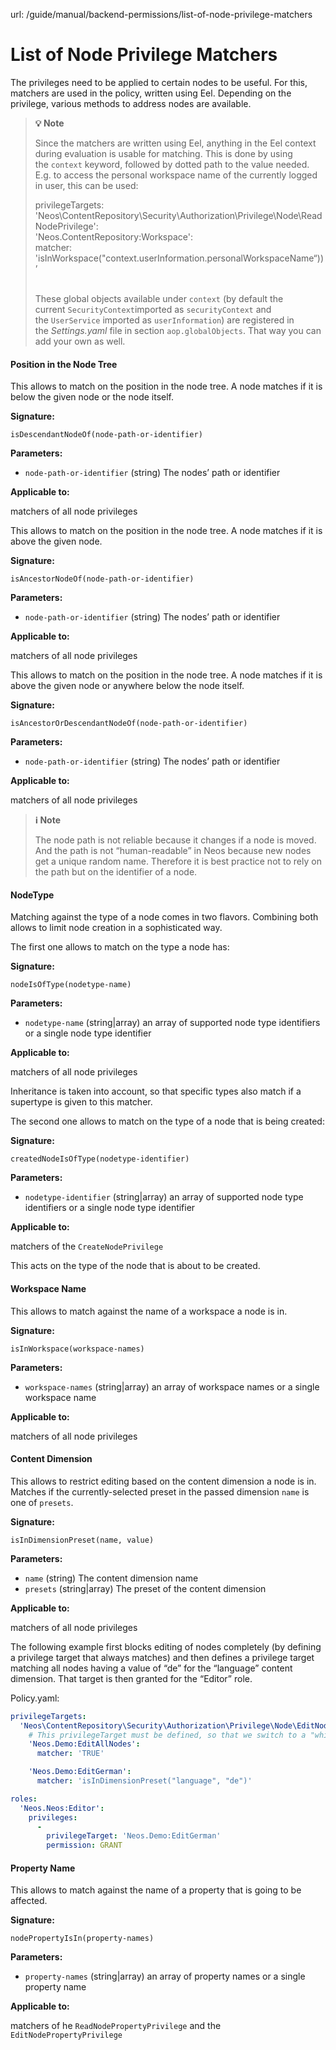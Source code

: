 url: /guide/manual/backend-permissions/list-of-node-privilege-matchers
# List of Node Privilege Matchers

The privileges need to be applied to certain nodes to be useful. For this, matchers are used in the policy, written using Eel. Depending on the privilege, various methods to address nodes are available.

> **💡 Note**
> 
> Since the matchers are written using Eel, anything in the Eel context during evaluation is usable for matching. This is done by using the `context` keyword, followed by dotted path to the value needed. E.g. to access the personal workspace name of the currently logged in user, this can be used: 
> 
> privilegeTargets:  
>  'Neos\\ContentRepository\\Security\\Authorization\\Privilege\\Node\\ReadNodePrivilege':  
>    'Neos.ContentRepository:Workspace':  
>      matcher: 'isInWorkspace("context.userInformation.personalWorkspaceName“))’  
>  
> 
>   
> These global objects available under `context` (by default the current `SecurityContext`imported as `securityContext` and the `UserService` imported as `userInformation`) are registered in the _Settings.yaml_ file in section `aop.globalObjects`. That way you can add your own as well.

#### Position in the Node Tree

This allows to match on the position in the node tree. A node matches if it is below the given node or the node itself.

**Signature:**

`isDescendantNodeOf(node-path-or-identifier)`

**Parameters:**

*   `node-path-or-identifier` (string) The nodes’ path or identifier

**Applicable to:**

matchers of all node privileges

This allows to match on the position in the node tree. A node matches if it is above the given node.

**Signature:**

`isAncestorNodeOf(node-path-or-identifier)`

**Parameters:**

*   `node-path-or-identifier` (string) The nodes’ path or identifier

**Applicable to:**

matchers of all node privileges

This allows to match on the position in the node tree. A node matches if it is above the given node or anywhere below the node itself.

**Signature:**

`isAncestorOrDescendantNodeOf(node-path-or-identifier)`

**Parameters:**

*   `node-path-or-identifier` (string) The nodes’ path or identifier

**Applicable to:**

matchers of all node privileges

> **ℹ️ Note**
> 
> The node path is not reliable because it changes if a node is moved. And the path is not “human-readable” in Neos because new nodes get a unique random name. Therefore it is best practice not to rely on the path but on the identifier of a node.

#### NodeType

Matching against the type of a node comes in two flavors. Combining both allows to limit node creation in a sophisticated way.

The first one allows to match on the type a node has:

**Signature:**

`nodeIsOfType(nodetype-name)`

**Parameters:**

*   `nodetype-name` (string|array) an array of supported node type identifiers or a single node type identifier

**Applicable to:**

matchers of all node privileges

Inheritance is taken into account, so that specific types also match if a supertype is given to this matcher.

The second one allows to match on the type of a node that is being created:

**Signature:**

`createdNodeIsOfType(nodetype-identifier)`

**Parameters:**

*   `nodetype-identifier` (string|array) an array of supported node type identifiers or a single node type identifier

**Applicable to:**

matchers of the `CreateNodePrivilege`

This acts on the type of the node that is about to be created.

#### Workspace Name

This allows to match against the name of a workspace a node is in.

**Signature:**

`isInWorkspace(workspace-names)`

**Parameters:**

*   `workspace-names` (string|array) an array of workspace names or a single workspace name

**Applicable to:**

matchers of all node privileges

#### Content Dimension

This allows to restrict editing based on the content dimension a node is in. Matches if the currently-selected preset in the passed dimension `name` is one of `presets`.

**Signature:**

`isInDimensionPreset(name, value)`

**Parameters:**

*   `name` (string) The content dimension name
*   `presets` (string|array) The preset of the content dimension

**Applicable to:**

matchers of all node privileges

The following example first blocks editing of nodes completely (by defining a privilege target that always matches) and then defines a privilege target matching all nodes having a value of “de” for the “language” content dimension. That target is then granted for the “Editor” role.

Policy.yaml:
```yaml
privilegeTargets:
  'Neos\ContentRepository\Security\Authorization\Privilege\Node\EditNodePrivilege':
    # This privilegeTarget must be defined, so that we switch to a "whitelist" approach
    'Neos.Demo:EditAllNodes':
      matcher: 'TRUE'

    'Neos.Demo:EditGerman':
      matcher: 'isInDimensionPreset("language", "de")'

roles:
  'Neos.Neos:Editor':
    privileges:
      -
        privilegeTarget: 'Neos.Demo:EditGerman'
        permission: GRANT
```

#### Property Name

This allows to match against the name of a property that is going to be affected.

**Signature:**

`nodePropertyIsIn(property-names)`

**Parameters:**

*   `property-names` (string|array) an array of property names or a single property name

**Applicable to:**

matchers of he `ReadNodePropertyPrivilege` and the `EditNodePropertyPrivilege`
